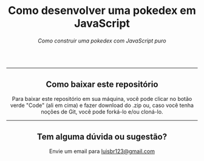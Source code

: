 <h1 align="center">
  Como desenvolver uma pokedex em JavaScript
</h1>

<h6 align="center">Como construir uma pokedex com JavaScript puro</h6>
</br>

---

<h2 align="center">Como baixar este repositório</h2>

<p align="center">Para baixar este repositório em sua máquina, você pode clicar no botão verde "Code" (ali em cima) e fazer download do .zip ou, caso você tenha noções de Git, você pode forká-lo e/ou cloná-lo.</p> 

---

<h2 align="center">Tem alguma dúvida ou sugestão?</h2>

<p align="center">Envie um email para <a href="luisbr123@gmail.com">luisbr123@gmail.com</a></p>
